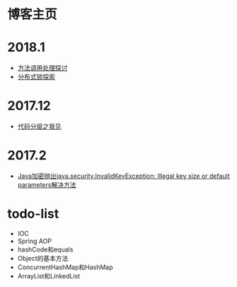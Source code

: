 # 博客主页

# 2018.1
- [方法调用处理探讨](summary/method_call.md)
- [分布式锁探索](summary/distribute_lock.md)

# 2017.12
- [代码分层之我见](summary/code_mode.md)

# 2017.2
- [Java加密抛出java.security.InvalidKeyException: Illegal key size or default parameters解决方法](questions/illegal-key-size-or-default-parameters.md)


# todo-list
- IOC
- Spring AOP
- hashCode和equals
- Object的基本方法
- ConcurrentHashMap和HashMap
- ArrayList和LinkedList

